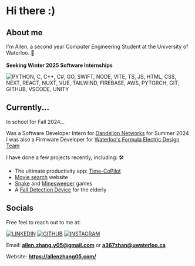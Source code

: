 # Hi there :)

## About me 
I'm Allen, a second year Computer Engineering Student at the University of Waterloo. :school: <br><br>
<b>Seeking Winter 2025 Software Internships</b> <br>

![PYTHON, C, C++, C#, GO, SWIFT, NODE, VITE, TS, JS, HTML, CSS, NEXT, REACT, NUXT, VUE, TAILWIND, FIREBASE, AWS, PYTORCH, GIT, GITHUB, VSCODE, UNITY](https://skillicons.dev/icons?i=py,c,cpp,cs,go,swift,nodejs,vite,ts,js,html,css,next,react,nuxtjs,vue,tailwind,firebase,aws,pytorch,git,github,vscode,unity&perline=4)

## Currently... 
In school for Fall 2024... <br>

Was a Software Developer Intern for [Dandelion Networks](https://www.dandelionnet.com/) for Summer 2024 <br>
I was also a Firmware Developer for [Waterloo's Formula Electric Design Team](https://github.com/UWaterloo-Formula-Electric) <br>

I have done a few projects recently, including: :hammer_and_wrench:	
- The ultimate productivity app: [Time-CoPilot](https://www.time-copilot.com/) <br>
- [Movie search](https://github.com/AllenZ05/Movie-Project) website <br>   
- [Snake](https://github.com/AllenZ05/Snake-Game) and [Minesweeper](https://github.com/AllenZ05/Minesweeper) games <br>
- A [Fall Detection Device](https://github.com/AllenZ05/Fall-Detection-Device) for the elderly

## Socials
Free feel to reach out to me at:

[![LINKEDIN](https://skillicons.dev/icons?i=linkedin)](https://www.linkedin.com/in/allenzhang-05-/)
[![GITHUB](https://skillicons.dev/icons?i=github)](https://github.com/AllenZ05)
[![INSTAGRAM](https://skillicons.dev/icons?i=instagram)](https://www.instagram.com/allenz05/)

Email: **allen.zhang.y05@gmail.com** or **a367zhan@uwaterloo.ca**

Website: **https://allenzhang05.com/**
